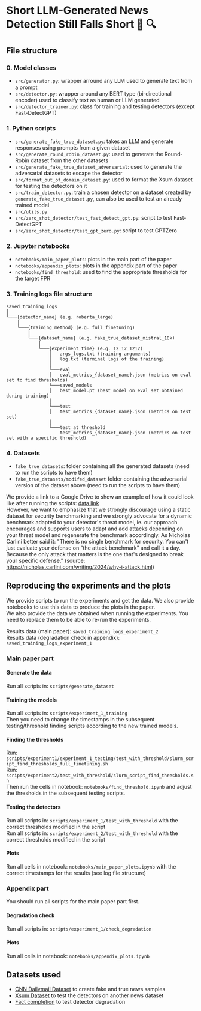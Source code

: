 # Short LLM-Generated News Detection Still Falls Short 📰 :mag:

## File structure
<a name="file_structure"></a>

### 0. Model classes
- `src/generator.py`: wrapper arround any LLM used to generate text from a prompt
- `src/detector.py`: wrapper around any BERT type (bi-directional encoder) used to classify text as human or LLM generated
- `src/detector_trainer.py`: class for training and testing detectors (except Fast-DetectGPT)

### 1. Python scripts
- `src/generate_fake_true_dataset.py`: takes an LLM and generate responses using prompts from a given dataset
- `src/generate_round_robin_dataset.py`: used to generate the Round-Robin dataset from the other datasets
- `src/generate_fake_true_dataset_adversarial`: used to generate the adversarial datasets to escape the detector
- `src/format_out_of_domain_dataset.py`: used to format the Xsum dataset for testing the detectors on it
- `src/train_detector.py`: train a chosen detector on a dataset created by `generate_fake_true_dataset.py`, can also be used to test an already trained model
- `src/utils.py`
- `src/zero_shot_detector/test_fast_detect_gpt.py`: script to test Fast-DetectGPT
- `src/zero_shot_detector/test_gpt_zero.py`: script to test GPTZero

### 2. Jupyter notebooks

- `notebooks/main_paper_plots`: plots in the main part of the paper
- `notebooks/appendix_plots`: plots in the appendix part of the paper
- `notebooks/find_threshold`: used to find the appropriate thresholds for the target FPR

### 3. Training logs file structure

```
saved_training_logs  
│
└───{detector_name} (e.g. roberta_large)
    │
    └───{training_method} (e.g. full_finetuning)
        │ 
        └───{dataset_name} (e.g. fake_true_dataset_mistral_10k)
            │  
            └───{experiment_time} (e.g. 12_12_1212)
                │   args_logs.txt (training arguments)
                │   log.txt (terminal logs of the training)
                │ 
                └───eval
                │   eval_metrics_{dataset_name}.json (metrics on eval set to find thresholds)
                └───saved_models 
                │   best_model.pt (best model on eval set obtained during training)
                │ 
                └───test
                │   test_metrics_{dataset_name}.json (metrics on test set)
                │ 
                └───test_at_threshold
                    test_metrics_{dataset_name}.json (metrics on test set with a specific threshold)

```

### 4. Datasets
- `fake_true_datasets`: folder containing all the generated datasets  (need to run the scripts to have them)
- `fake_true_datasets/modifed_dataset` folder containing the adversarial version of the dataset above (need to run the scripts to have them)

We provide a link to a Google Drive to show an example of how it could look like after running the scripts: [data link](https://drive.google.com/drive/folders/18x33deOTvugtZB9z9OEYey4A0y40Q68b?usp=drive_link)  
However, we want to emphasize that we strongly discourage using a static dataset for security benchmarking and we strongly advocate for a dynamic benchmark adapted to your detector's threat model, ie. our approach encourages and supports users to adapt and add attacks depending on your threat model and regenerate the benchmark accordingly. As Nicholas Carlini better said it: "There is no single benchmark for security. You can't just evaluate your defense on “the attack benchmark” and call it a day. Because the only attack that matters is the one that's designed to break your specific defense." (source: https://nicholas.carlini.com/writing/2024/why-i-attack.html)

## Reproducing the experiments and the plots

We provide scripts to run the experiments and get the data. We also provide notebooks to use this data to produce the plots in the paper.  
We also provide the data we obtained when running the experiments. You need to replace them to be able to re-run the experiments.

Results data (main paper): `saved_training_logs_experiment_2`  
Results data (degradation check in appendix): `saved_training_logs_experiment_1`

### Main paper part

#### Generate the data
Run all scripts in: `scripts/generate_dataset`  

#### Training the models
Run all scripts in: `scripts/experiment_1_training`  
Then you need to change the timestamps in the subsequent testing/threshold finding scripts according to the new trained models.

#### Finding the thresholds
Run: `scripts/experiment1/experiment_1_testing/test_with_threshold/slurm_script_find_thresholds_full_finetuning.sh`  
Run: `scripts/experiment2/test_with_threshold/slurm_script_find_thresholds.sh`  
Then run the cells in notebook: `notebooks/find_threshold.ipynb` and adjust the thresholds in the subsequent testing scripts.

#### Testing the detectors
Run all scripts in: `scripts/experiment_1/test_with_threshold` with the correct thresholds modified in the script  
Run all scripts in: `scripts/experiment_2/test_with_threshold` with the correct thresholds modified in the script  

#### Plots
Run all cells in notebook: `notebooks/main_paper_plots.ipynb` with the correct timestamps for the results (see log file structure)  

### Appendix part
You should run all scripts for the main paper part first.  

#### Degradation check
Run all scripts in: `scripts/experiment_1/check_degradation`  

#### Plots 
Run all cells in notebook: `notebooks/appendix_plots.ipynb`  







## Datasets used

- [CNN Dailymail Dataset](https://huggingface.co/datasets/cnn_dailymail?row=31) to create fake and true news samples
- [Xsum Dataset](https://huggingface.co/datasets/EdinburghNLP/xsum) to test the detectors on another news dataset
- [Fact completion](https://huggingface.co/datasets/Polyglot-or-Not/Fact-Completion?row=0) to test detector degradation
